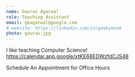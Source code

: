 ```yaml
---
name: Gaurav Agarwal
role: Teaching Assistant
email: gkagarwal@google.com
# website: https://linkedin.com/in/geekymonk
photo: gaurav.jpg
---
```


I like teaching Computer Science!  
https://calendar.app.google/xtKE68EDWzfdCJS48


Schedule An Appointment for Office Hours
